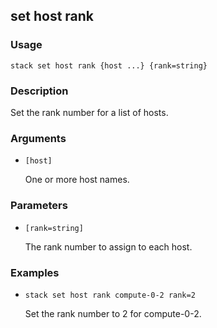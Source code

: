 ## set host rank

### Usage

`stack set host rank {host ...} {rank=string}`

### Description

Set the rank number for a list of hosts.

### Arguments

* `[host]`

   One or more host names.


### Parameters
* `[rank=string]`

   The rank number to assign to each host.

### Examples

* `stack set host rank compute-0-2 rank=2`

   Set the rank number to 2 for compute-0-2.



